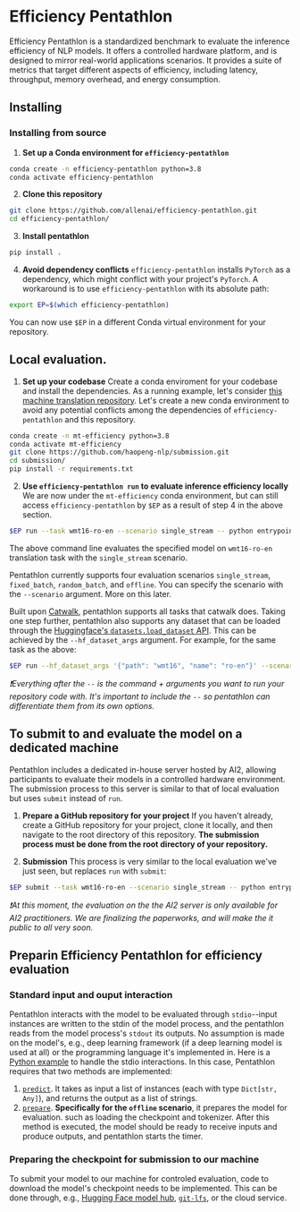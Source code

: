 # Efficiency Pentathlon
Efficiency Pentathlon is a standardized benchmark to evaluate the inference efficiency of NLP models.
It offers a controlled hardware platform, and is designed to mirror real-world applications scenarios. 
It provides a suite of metrics that target different aspects of efficiency, including latency, throughput, memory overhead, and energy consumption.

## Installing

### Installing from source

1. **Set up a Conda environment for `efficiency-pentathlon`**

```bash
conda create -n efficiency-pentathlon python=3.8
conda activate efficiency-pentathlon
```

2. **Clone this repository**
```bash
git clone https://github.com/allenai/efficiency-pentathlon.git
cd efficiency-pentathlon/
```

3. **Install pentathlon**

```bash
pip install .
```

4. **Avoid dependency conflicts**
`efficiency-pentathlon` installs `PyTorch` as a dependency, which might conflict with your project's `PyTorch`. A workaround is to use `efficiency-pentathlon` with its absolute path:

```bash
export EP=$(which efficiency-pentathlon)
```
You can now use `$EP` in a different Conda virtual environment for your repository.

## Local evaluation.

1. **Set up your codebase**
Create a conda enviroment for your codebase and install the dependencies. As a running example, let's consider [this machine translation repository](https://github.com/haopeng-nlp/submission). 
Let's create a new conda environment to avoid any potential conflicts among the dependencies of `efficiency-pentathlon` and this repository. 

```bash
conda create -n mt-efficiency python=3.8
conda activate mt-efficiency
git clone https://github.com/haopeng-nlp/submission.git
cd submission/
pip install -r requirements.txt
```

2. **Use `efficiency-pentathlon run` to evaluate inference efficiency locally**
We are now under the `mt-efficiency` conda environment, but can still access `efficiency-pentathlon` by `$EP` as a result of step 4 in the above section.

```bash
$EP run --task wmt16-ro-en --scenario single_stream -- python entrypoint.py --model facebook/mbart-large-50-many-to-many-mmt --task wmt16-ro-en
```

The above command line evaluates the specified model on `wmt16-ro-en` translation task with the `single_stream` scenario.

Pentathlon currently supports four evaluation scenarios `single_stream`, `fixed_batch`, `random_batch`, and `offline`. 
You can specify the scenario with the `--scenario` argument. More on this later.

Built upon [Catwalk](https://github.com/allenai/catwalk), pentathlon supports all tasks that catwalk does. Taking one step further, pentathlon also supports any dataset that can be loaded through the [Huggingface's `datasets.load_dataset` API](https://huggingface.co/docs/datasets/v1.11.0/loading_datasets.html). This can be achieved by the `--hf_dataset_args` argument. For example, for the same task as the above:

```bash
$EP run --hf_dataset_args '{"path": "wmt16", "name": "ro-en"}' --scenario single_stream -- python entrypoint.py --model facebook/mbart-large-50-many-to-many-mmt --task wmt16-ro-en
```

*❗Everything after the `--` is the command + arguments you want to run your repository code with. It's important to include the `--` so pentathlon can differentiate them from its own options.*

## To submit to and evaluate the model on a dedicated machine
Pentathlon includes a dedicated in-house server hosted by AI2, allowing participants to evaluate their models in a controlled hardware environment. The submission process to this server is similar to that of local evaluation but uses `submit` instead of `run`.

1. **Prepare a GitHub repository for your project**
If you haven't already, create a GitHub repository for your project, clone it locally, and then navigate to the root directory of this repository.
**The submission process must be done from the root directory of your repository.**

2. **Submission**
This process is very similar to the local evaluation we've just seen, but replaces `run` with `submit`:

```bash
$EP submit --task wmt16-ro-en --scenario single_stream -- python entrypoint.py --model facebook/mbart-large-50-many-to-many-mmt --task wmt16-ro-en
```

*❗At this moment, the evaluation on the the AI2 server is only available for AI2 practitioners. We are finalizing the paperworks, and will make the it public to all very soon.*

## Preparin Efficiency Pentathlon for efficiency evaluation

### Standard input and ouput interaction
Pentathlon interacts with the model to be evaluated through `stdio`--input instances are written to the stdin of the model process, and the pentathlon reads from the model process's `stdout` its outputs. 
No assumption is made on the model's, e.g., deep learning framework (if a deep learning model is used at all) or the programming language it's implemented in. 
Here is a [Python example](https://github.com/haopeng-nlp/submission/blob/main/entrypoint.py#L20-L76) to handle the 
stdio interactions. 
In this case, Pentathlon requires that two methods are implemented:

1.  [`predict`](https://github.com/haopeng-nlp/submission/blob/main/entrypoint.py#L33). It takes as input a list of instances (each with type `Dict[str, Any]`), and returns the output as a list of strings. 
2.  [`prepare`](https://github.com/haopeng-nlp/submission/blob/main/entrypoint.py#L56). **Specifically for the `offline` scenario**, it prepares the model for evaluation. such as loading the checkpoint and tokenizer. After this method is executed, the model should be ready to receive inputs and produce outputs, and pentathlon starts the timer.
   
### Preparing the checkpoint for submission to our machine
To submit your model to our machine for controled evaluation, code to download the model's checkpoint needs to be implemented.
This can be done through, e.g., [Hugging Face model hub](https://huggingface.co/docs/hub/models-the-hub), [`git-lfs`](https://git-lfs.com/), or the cloud service.